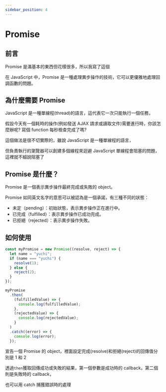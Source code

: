 ```yaml
---
sidebar_position: 4
---
```


# Promise

## 前言

Promise 是滿基本的東西但花樣很多，所以我寫了這個

在 JavaScript 中，Promise 是一種處理異步操作的技術，它可以更優雅地處理回調函數的問題。

## 為什麼需要 Promise

JavaScript 是一種單線程(thread)的語言，這代表它一次只能執行一個任務，

假設今天有一個耗時的操作(例如發送 AJAX 請求或讀取文件)需要進行時，你該怎麼辦呢? 寫個 function 每秒檢查完成了嗎?

這個做法是很不切實際的，雖說 JavaScript 是一種單線程的語言，

但負責執行的瀏覽器可以創建多個線程來迴避 JavaScript 單線程會阻塞的問題，這裡就不細說阻塞了

## Promise 是什麼？

Promise 是一個表示異步操作最終完成或失敗的 object。

Promise 如同英文名字的意思可以被認為是一個承諾，有三種不同的狀態：

- 未定（pending）：初始狀態，表示異步操作正在進行中。
- 已完成（fulfilled）：表示異步操作已成功完成。
- 已拒絕（rejected）：表示異步操作失敗。

## 如何使用

```javascript
const myPromise = new Promise((resolve, reject) => {
  let name = "yuchi";
  if (name === "yuchi") {
    resolve(1);
  } else {
    reject(2);
  }
});

myPromise
  .then(
    (fulfilledValue) => {
      console.log(fulfilledValue);
    },
    (rejectedValue) => {
      console.log(rejectedValue);
    }
  )
  .catch((error) => {
    console.log(error);
  });
```

宣告一個 Promise 的 object，裡面設定完成(resolve)和拒絕(reject)的回傳值分別是 1 和 2

透過`then`獲取回傳成功或失敗的結果，第一個參數是成功時的 callback，第二個則是失敗時的 callback，

也可以用 catch 捕獲錯誤時的處理
